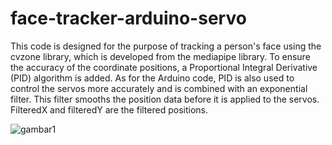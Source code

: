 # face-tracker-arduino-servo
This code is designed for the purpose of tracking a person's face using the cvzone library, which is developed from the mediapipe library. To ensure the accuracy of the coordinate positions, a Proportional Integral Derivative (PID) algorithm is added. As for the Arduino code, PID is also used to control the servos more accurately and is combined with an exponential filter. This filter smooths the position data before it is applied to the servos. FilteredX and filteredY are the filtered positions.

![gambar1](https://github.com/Wayan123/face-tracker-arduino-servo/assets/17795544/1252a8e6-3905-467f-bc6b-8f95b25274a4)
